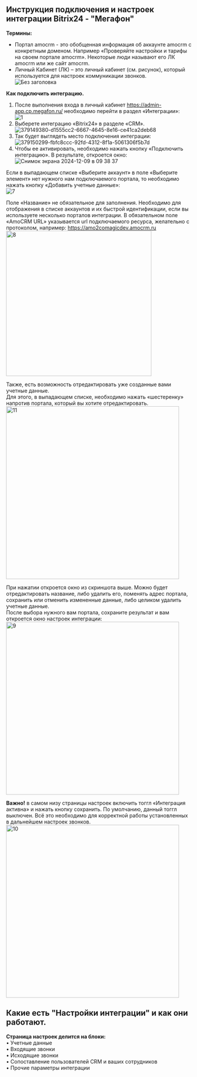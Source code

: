 ## Инструкция подключения и настроек интеграции Bitrix24 - "Мегафон" <br />
**Термины:**
- Портал amocrm - это обобщенная информация об аккаунте amocrm с конкретным доменом. Например «Проверяйте настройки и тарифы на своем портале amocrm». Некоторые люди называют его ЛК amocrm или же сайт amocrm.
- Личный Кабинет (ЛК) – это личный кабинет (см. рисунок), который используется для настроек коммуникации звонков. <br />
![Без заголовка](https://github.com/user-attachments/assets/22bc4ae7-676d-4cef-8272-38acbea6930b)

**Как подключить интеграцию.** <br />
1. После выполнения входа в личный кабинет https://admin-app.cp.megafon.ru/ необходимо перейти в раздел «Интеграции»: <br />
![1](https://github.com/user-attachments/assets/d1555cc2-6667-4645-8e16-ce41ca2deb68) <br />
2. Выберете интеграцию «Bitrix24» в разделе «CRM».
![379149380-d1555cc2-6667-4645-8e16-ce41ca2deb68](https://github.com/user-attachments/assets/b4518b28-aeb0-478b-a7f5-6bcac9ca795b) <br />
3. Так будет выглядеть место подключения интеграции: <br />
![379150299-fbfc8ccc-92fd-4312-8f1a-5061306f5b7d](https://github.com/user-attachments/assets/3a6e6f62-6df4-4d45-aa27-918778fb983d) <br />
4. Чтобы ее активировать, необходимо нажать кнопку «Подключить интеграцию». В результате, откроется окно:
![Снимок экрана 2024-12-09 в 09 38 37](https://github.com/user-attachments/assets/9a9d22f4-9c10-4807-9f3f-c09915a5f70c) <br />

Если в выпадающем списке «Выберите аккаунт» в поле «Выберите элемент» нет нужного нам подключаемого портала, то необходимо нажать кнопку «Добавить учетные данные»: <br />
![7](https://github.com/user-attachments/assets/ae1691b6-c2b6-4ade-a519-8a6f3e747bde) <br />

Поле «Название» не обязательное для заполнения. Необходимо для отображения в списке аккаунтов и их быстрой идентификации, если вы используете несколько порталов интеграции. В обязательном поле «AmoCRM URL» указывается url подключаемого ресурса, желательно с протоколом, например: https://amo2comagicdev.amocrm.ru <br />
<img width="395" alt="8" src="https://github.com/user-attachments/assets/f374439d-9938-4f92-a208-758e857e195a"> <br />

Также, есть возможность отредактировать уже созданные вами учетные данные. <br />
Для этого, в выпадающем списке, необходимо нажать «шестеренку» напротив портала, который вы хотите отредактировать. <br />
<img width="470" alt="11" src="https://github.com/user-attachments/assets/8f00e67c-e4ac-4e0f-a629-c0f1f3844b70"> <br />

При нажатии откроется окно из скриншота выше. Можно будет отредактировать название, либо удалить его, поменять адрес портала, сохранить или отменить измененные данные, либо целиком удалить учетные данные. <br />
После выбора нужного вам портала, сохраните результат и вам откроется окно настроек интеграции: <br />
<img width="470" alt="9" src="https://github.com/user-attachments/assets/c2e745d9-e2c2-4a0a-a236-14e187070fcf"> <br />

**Важно!** в самом низу страницы настроек включить тоггл «Интеграция активна» и нажать кнопку сохранить. По умолчанию, данный тоггл выключен. Всё это необходимо для корректной работы установленных в дальнейшем настроек звонков. <br />
<img width="470" alt="10" src="https://github.com/user-attachments/assets/73bfb1cb-a70b-4cfb-85a0-a8dab437f847"> <br />

## Какие есть "Настройки интеграции" и как они работают. <br />

**Страница настроек делится на блоки:** <br />
•	Учетные данные <br />
•	Входящие звонки <br />
•	Исходящие звонки <br />
•	Сопоставление пользователей CRM и ваших сотрудников <br />
•	Прочие параметры интеграции <br />
